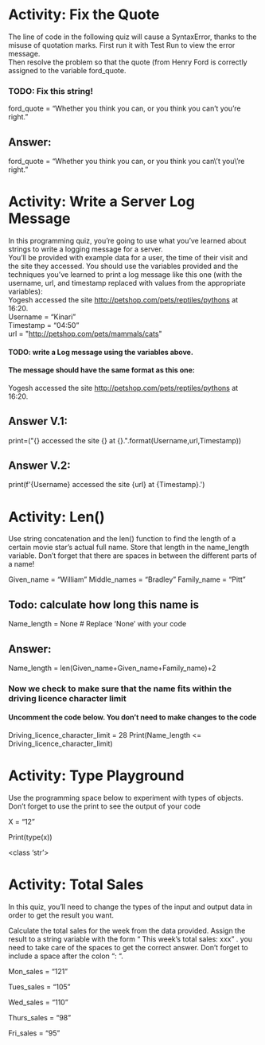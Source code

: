 # Activity:  Fix the Quote  

The line of code in the following quiz will cause a SyntaxError, thanks to the misuse of quotation marks.  First run it with Test Run to view the error message.  
Then resolve the problem so that the quote (from Henry Ford is correctly assigned to the variable ford_quote.  

### TODO: Fix this string!  

ford_quote = “Whether you think you can, or you think you can’t you’re right.”  

 ## Answer:  
 ford_quote = “Whether you think you can, or you think you can\’t you\’re right.”  

 

# Activity:  Write a Server Log Message

In this programming quiz, you’re going to use what you’ve learned about strings to write a logging message for a server.  
You’ll be provided with example data for a user, the time of their visit and the site they accessed. 
You should use the variables provided and the techniques you’ve learned to print a log message like this one (with the username, url, and timestamp 
replaced with values from the appropriate variables):  
Yogesh accessed the site http://petshop.com/pets/reptiles/pythons at 16:20.  
Username = “Kinari”  
Timestamp = “04:50”  
url = "http://petshop.com/pets/mammals/cats"     
#### TODO: write a Log message using the variables above.  
#### The message should have the same format as this one:  
Yogesh accessed the site http://petshop.com/pets/reptiles/pythons at 16:20.  
## Answer V.1:   
print=("{} accessed the site {} at {}.".format(Username,url,Timestamp))
## Answer V.2:   
print(f'{Username} accessed the site {url} at {Timestamp}.')   

# Activity:  Len()

Use string concatenation and the len() function to find the length of a certain movie star’s actual full name.  Store that length in the name_length variable. Don’t forget that there are spaces in between the different parts of a name!

Given_name = “William”
Middle_names = “Bradley”
Family_name = “Pitt”

## Todo: calculate how long this name is
Name_length = None  # Replace ‘None’ with your code
## Answer:  
Name_length = len(Given_name+Given_name+Family_name)+2


### Now we check to make sure that the name fits within the driving licence character limit

#### Uncomment the code below.  You don’t need to make changes to the code

Driving_licence_character_limit = 28
Print(Name_length <= Driving_licence_character_limit)


# Activity:  Type Playground  

Use the programming space below to experiment with types of objects. Don’t forget to use the print to see the output of your code

X = “12”

Print(type(x))

<class ‘str’>

 

# Activity: Total Sales  

In this quiz, you’ll need  to change the types of the input and output data in order to get the result you want.

Calculate the total sales for the week from the data provided. Assign the result to a string variable with the form “ This week’s total sales: xxx” . you need to take care of the spaces to get the correct answer. Don’t forget  to include a space after the colon “: “.

Mon_sales = “121”

Tues_sales = “105”

Wed_sales = “110”

Thurs_sales = “98”

Fri_sales = “95”
